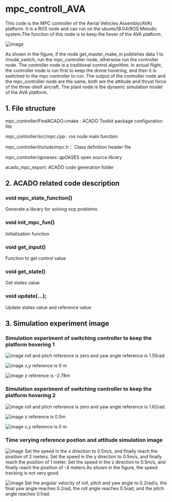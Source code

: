 # mpc_controll_AVA
This code is the MPC controller of the Aerial Vehicles Assembly(AVA) platform. It is a ROS node and can run on the ubuntu18.04/ROS Melodic system.The function of this node is to keep the hover of the AVA platform.

![image](https://github.com/BIT-aerial-robotics/mpc_controll_AVA/blob/master/%E4%BB%A3%E7%A0%81%E6%9E%B6%E6%9E%84.png)

As shown in the figure, if the node get_master_make_m publishes data 1 to /mode_switch, run the mpc_controller node, otherwise run the controller node. The controller node is a traditional control algorithm. In actual flight, the controller node is run first to keep the drone hovering, and then it is switched to the mpc controller to run. The output of the controller node and the mpc_controller node are the same, both are the attitude and thrust force of the three-shelf aircraft. The plant node is the dynamic simulation model of the AVA platform.


## 1. File structure
mpc_controller/FindACADO.cmake : ACADO Toolkit package configuration file

mpc_controller/src/mpc.cpp : ros node main function

mpc_controller/include/mpc.h： Class definition header file

mpc_controller/qpoases: qpOASES open source library

acado_mpc_export: ACADO code generation folder

## 2. ACADO related code description
### void mpc_state_function()
Generate a library for solving ocp problems
### void init_mpc_fun()
Initialization function
### void get_input()
Function to get control value
### void get_state()
Get states value
### void update(...);
Update states value and reference value

## 3. Simulation experiment image
### Simulation experiment of switching controller to keep the platform hovering 1
![image](https://github.com/BIT-aerial-robotics/mpc_controll_AVA/blob/master/attitude.png)
roll and pitch reference is zero and yaw angle reference is 1.55rad. 

![image](https://github.com/BIT-aerial-robotics/mpc_controll_AVA/blob/master/x%20y%20.png)
x,y reference is 0 m

![image](https://github.com/BIT-aerial-robotics/mpc_controll_AVA/blob/master/z%20pos.png)
z reference is -2.78m

### Simulation experiment of switching controller to keep the platform hovering 2
![image](https://github.com/BIT-aerial-robotics/mpc_controll_AVA/blob/master/roll%20pitch%20yaw.png)
roll and pitch reference is zero and yaw angle reference is 1.62rad. 


![image](https://github.com/BIT-aerial-robotics/mpc_controll_AVA/blob/master/z.png)
z reference is 0.5m


![image](https://github.com/BIT-aerial-robotics/mpc_controll_AVA/blob/master/x%2Cy.png)
x,y reference is 0 m


### Time verying reference postion and attitude simulation image
![image](https://github.com/BIT-aerial-robotics/mpc_controll_AVA/blob/master/roll%20pitch%20and%20yaw.png)
Set the speed in the x direction to 0.5m/s, and finally reach the position of 2 meters. Set the speed in the y direction to 0.5m/s, and finally reach the position of 1 meter. Set the speed in the z direction to 0.5m/s, and finally reach the position of -4 meters.As shown in the figure, the speed tracking is not very good.

![image](https://github.com/BIT-aerial-robotics/mpc_controll_AVA/blob/master/x%20y%20z.png)
Set the angular velocity of roll, pitch and yaw angle to 0.2rad/s, the final yaw angle reaches 0.2rad, the roll angle reaches 0.5rad, and the pitch angle reaches 0.1rad.
